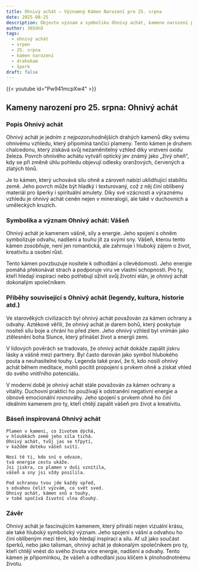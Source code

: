 ```yaml
---
title: Ohnivý achát – Významný Kámen Narození pro 25. srpna
date: 2025-08-25
description: Objevte význam a symboliku Ohnivý achát, kamene narození pro 25. srpna, který symbolizuje Vášeň. Přečtěte si legendy a inspirující příběhy.
author: 365dnů
tags:
  - ohnivý achát
  - srpen
  - 25. srpna
  - kámen narození
  - drahokam
  - šperk
draft: false
---
```


{{< youtube id="Pw941mcpXw4" >}}

## Kameny narození pro 25. srpna: Ohnivý achát

### Popis Ohnivý achát

Ohnivý achát je jedním z nejpozoruhodnějších drahých kamenů díky svému ohnivému vzhledu, který připomíná tančící plameny. Tento kámen je druhem chalcedonu, který získává svůj nezaměnitelný vzhled díky vrstvení oxidu železa. Povrch ohnivého achátu vytváří optický jev známý jako „živý oheň“, kdy se při změně úhlu pohledu objevují odlesky oranžových, červených a zlatých tónů.

Je to kámen, který uchovává sílu ohně a zároveň nabízí uklidňující stabilitu země. Jeho povrch může být hladký i texturovaný, což z něj činí oblíbený materiál pro šperky i spirituální amulety. Díky své vzácnosti a výraznému vzhledu je ohnivý achát ceněn nejen v mineralogii, ale také v duchovních a uměleckých kruzích.

### Symbolika a význam Ohnivý achát: Vášeň

Ohnivý achát je kamenem vášně, síly a energie. Jeho spojení s ohněm symbolizuje odvahu, nadšení a touhu jít za svými sny. Vášeň, kterou tento kámen zosobňuje, není jen romantická, ale zahrnuje i hluboký zájem o život, kreativitu a osobní růst.

Tento kámen povzbuzuje nositele k odhodlání a cílevědomosti. Jeho energie pomáhá překonávat strach a podporuje víru ve vlastní schopnosti. Pro ty, kteří hledají inspiraci nebo potřebují oživit svůj životní elán, je ohnivý achát dokonalým společníkem.

### Příběhy související s Ohnivý achát (legendy, kultura, historie atd.)

Ve starověkých civilizacích byl ohnivý achát považován za kámen ochrany a odvahy. Aztékové věřili, že ohnivý achát je darem bohů, který poskytuje nositeli sílu boje a chrání ho před zlem. Jeho ohnivý vzhled byl vnímán jako ztělesnění boha Slunce, který přinášel život a energii zemi.

V lidových pověrách se tradovalo, že ohnivý achát dokáže zapálit jiskru lásky a vášně mezi partnery. Byl často darován jako symbol hlubokého pouta a neuhasitelné touhy. Legenda také praví, že ti, kdo nosili ohnivý achát během meditace, mohli pocítit propojení s prvkem ohně a získat vhled do svého vnitřního potenciálu.

V moderní době je ohnivý achát stále považován za kámen ochrany a vitality. Duchovní praktici ho používají k odstranění negativní energie a obnově emocionální rovnováhy. Jeho spojení s prvkem ohně ho činí ideálním kamenem pro ty, kteří chtějí zapálit vášeň pro život a kreativitu.

### Báseň inspirovaná Ohnivý achát

```
Plamen v kameni, co životem dýchá,  
v hloubkách země jeho síla tichá.  
Ohnivý achát, tvůj jas se třpytí,  
v každém doteku vášeň svítí.

Nosí tě ti, kdo sní o odvaze,  
tvá energie cestu ukáže.  
Jsi jiskra, co plamen v duši vznítila,  
vášeň a sny jsi vždy posílila.

Pod ochranou tvou jde každý vpřed,  
s odvahou čelit výzvám, co svět sved.  
Ohnivý achát, kámen snů a touhy,  
v tobě spočívá životní vlna dlouhý.
```

### Závěr

Ohnivý achát je fascinujícím kamenem, který přináší nejen vizuální krásu, ale také hluboký symbolický význam. Jeho spojení s vášní a odvahou ho činí oblíbeným mezi těmi, kdo hledají inspiraci a sílu. Ať už jako součást šperků, nebo jako talisman, ohnivý achát je dokonalým společníkem pro ty, kteří chtějí vnést do svého života více energie, nadšení a odvahy. Tento kámen je připomínkou, že vášeň a odhodlání jsou klíčem k plnohodnotnému životu.